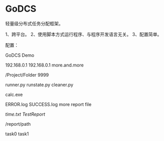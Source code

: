 # GoDCS

轻量级分布式任务分配框架。

1、跨平台。
2、使用脚本方式运行程序、与程序开发语言无关。
3、配置简单。

配置：

<?xml version="1.0" encoding="utf-8" ?>
<Run>
<PrjName>GoDCS Demo</PrjName>

<RemoteIP >192.168.0.1</RemoteIP>
<RemoteIP >192.168.0.1</RemoteIP>
<RemoteIP >more.and.more</RemoteIP>

<PrjPackage>/Project/Folder</PrjPackage>
<HttpPort>9999</HttpPort>

<ScriptRun>runner.py</ScriptRun>
<ScriptMonitor>runstate.py</ScriptMonitor>
<ScriptCleaner>cleaner.py</ScriptCleaner>

<ExternMonitorP>calc.exe</ExternMonitorP>

<Report>ERROR.log</Report>
<Report>SUCCESS.log</Report>
<Report>more report file</Report>

<ReportFlag>_time.txt</ReportFlag>
<ReportFlag>TestReport_</ReportFlag>

<!--  if set automatic ip will useless -->
<!-- <automatic></automatic> -->
<RecieveSpace>/report/path</RecieveSpace>

<!--  Task will run on all machines if set uniform mode -->
<!-- <TaskMode>uniform<TaskMode> -->
<Task>task0</Task>
<Task>task1</Task>
</Run>
